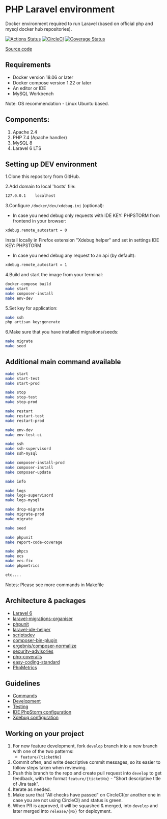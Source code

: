 # PHP Laravel environment
Docker environment required to run Laravel (based on official php and mysql docker hub repositories).

[![Actions Status](https://github.com/dimadeush/docker-apache-php-laravel/workflows/Laravel%20App/badge.svg)](https://github.com/dimadeush/docker-apache-php-laravel/actions)
[![CircleCI](https://circleci.com/gh/dimadeush/docker-apache-php-laravel.svg?style=svg)](https://circleci.com/gh/dimadeush/docker-apache-php-laravel)
[![Coverage Status](https://coveralls.io/repos/github/dimadeush/docker-apache-php-laravel/badge.svg)](https://coveralls.io/github/dimadeush/docker-apache-php-laravel)

[Source code](https://github.com/dimadeush/docker-apache-php-laravel.git)

## Requirements
* Docker version 18.06 or later
* Docker compose version 1.22 or later
* An editor or IDE
* MySQL Workbench

Note: OS recommendation - Linux Ubuntu based.

## Components:
1. Apache 2.4
2. PHP 7.4 (Apache handler)
3. MySQL 8
4. Laravel 6 LTS

## Setting up DEV environment
1.Clone this repository from GitHub.

2.Add domain to local 'hosts' file:
```bash
127.0.0.1    localhost
```

3.Configure `/docker/dev/xdebug.ini` (optional):

- In case you need debug only requests with IDE KEY: PHPSTORM from frontend in your browser:
```bash
xdebug.remote_autostart = 0
```
Install locally in Firefox extension "Xdebug helper" and set in settings IDE KEY: PHPSTORM

- In case you need debug any request to an api (by default):
```bash
xdebug.remote_autostart = 1
```

4.Build and start the image from your terminal:
```bash
docker-compose build
make start
make composer-install
make env-dev
```

5.Set key for application:
```bash
make ssh
php artisan key:generate
```

6.Make sure that you have installed migrations/seeds:
```bash
make migrate
make seed
```

## Additional main command available
```bash
make start
make start-test
make start-prod

make stop
make stop-test
make stop-prod

make restart
make restart-test
make restart-prod

make env-dev
make env-test-ci

make ssh
make ssh-supervisord
make ssh-mysql

make composer-install-prod
make composer-install
make composer-update

make info

make logs
make logs-supervisord
make logs-mysql

make drop-migrate
make migrate-prod
make migrate

make seed

make phpunit
make report-code-coverage

make phpcs
make ecs
make ecs-fix
make phpmetrics

etc....
```
Notes: Please see more commands in Makefile

## Architecture & packages
* [Laravel 6](https://laravel.com)
* [laravel-migrations-organiser](https://github.com/JayBizzle/Laravel-Migrations-Organiser)
* [phpunit](https://github.com/sebastianbergmann/phpunit)
* [laravel-ide-helper](https://github.com/barryvdh/laravel-ide-helper)
* [scriptsdev](https://github.com/neronmoon/scriptsdev)
* [composer-bin-plugin](https://github.com/bamarni/composer-bin-plugin)
* [ergebnis/composer-normalize](https://github.com/ergebnis/composer-normalize)
* [security-advisories](https://github.com/Roave/SecurityAdvisories)
* [php-coveralls](https://github.com/php-coveralls/php-coveralls)
* [easy-coding-standard](https://github.com/Symplify/EasyCodingStandard)
* [PhpMetrics](https://github.com/phpmetrics/PhpMetrics)

## Guidelines
* [Commands](docs/commands.md)
* [Development](docs/development.md)
* [Testing](docs/testing.md)
* [IDE PhpStorm configuration](docs/phpstorm.md)
* [Xdebug configuration](docs/xdebug.md)

## Working on your project
1. For new feature development, fork `develop` branch into a new branch with one of the two patterns:
    * `feature/{ticketNo}`
2. Commit often, and write descriptive commit messages, so its easier to follow steps taken when reviewing.
3. Push this branch to the repo and create pull request into `develop` to get feedback, with the format `feature/{ticketNo}` - "Short descriptive title of Jira task".
4. Iterate as needed.
5. Make sure that "All checks have passed" on CircleCI(or another one in case you are not using CircleCI) and status is green.
6. When PR is approved, it will be squashed & merged, into `develop` and later merged into `release/{No}` for deployment.
